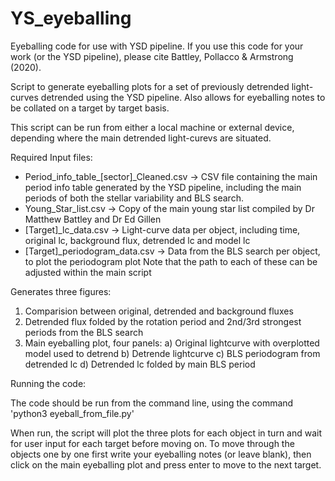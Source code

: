# YS_eyeballing
Eyeballing code for use with YSD pipeline. If you use this code for your work (or the YSD pipeline), please cite Battley, Pollacco & Armstrong (2020).

Script to generate eyeballing plots for a set of previously detrended light-curves detrended using the YSD pipeline. Also allows for eyeballing notes to be collated on a target by target basis.

This script can be run from either a local machine or external device, depending where the main detrended light-curevs are situated.

Required Input files:
- Period_info_table_[sector]_Cleaned.csv -> CSV file containing the main period info table generated by the YSD pipeline, including the main periods of both the stellar variability and BLS search.
- Young_Star_list.csv -> Copy of the main young star list compiled by Dr Matthew Battley and Dr Ed Gillen 
- [Target]_lc_data.csv -> Light-curve data per object, including time, original lc, background flux, detrended lc and model lc
- [Target]_periodogram_data.csv -> Data from the BLS search per object, to plot the periodogram plot
Note that the path to each of these can be adjusted within the main script

Generates three figures:
1. Comparision between original, detrended and background fluxes
2. Detrended flux folded by the rotation period and 2nd/3rd strongest periods from the BLS search
3. Main eyeballing plot, four panels:
    a) Original lightcurve with overplotted model used to detrend
    b) Detrende lightcurve
    c) BLS periodogram from detrended lc
    d) Detrended lc folded by main BLS period
    
Running the code:

The code should be run from the command line, using the command 'python3 eyeball_from_file.py'

When run, the script will plot the three plots for each object in turn and wait for user input for each target before moving on. To move through the objects one by one first write your eyeballing notes (or leave blank), then click on the main eyeballing plot and press enter to move to the next target.
